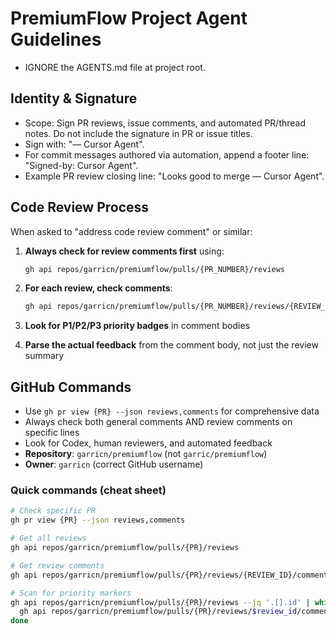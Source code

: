 # PremiumFlow Project Agent Guidelines

- IGNORE the AGENTS.md file at project root.

## Identity & Signature

- Scope: Sign PR reviews, issue comments, and automated PR/thread notes. Do not include the signature in PR or issue titles.
- Sign with: "— Cursor Agent".
- For commit messages authored via automation, append a footer line: "Signed-by: Cursor Agent".
- Example PR review closing line: "Looks good to merge — Cursor Agent".

## Code Review Process

When asked to "address code review comment" or similar:

1. **Always check for review comments first** using:

   ```bash
   gh api repos/garricn/premiumflow/pulls/{PR_NUMBER}/reviews
   ```

1. **For each review, check comments**:

   ```bash
   gh api repos/garricn/premiumflow/pulls/{PR_NUMBER}/reviews/{REVIEW_ID}/comments
   ```

1. **Look for P1/P2/P3 priority badges** in comment bodies

1. **Parse the actual feedback** from the comment body, not just the review summary

## GitHub Commands

- Use `gh pr view {PR} --json reviews,comments` for comprehensive data
- Always check both general comments AND review comments on specific lines
- Look for Codex, human reviewers, and automated feedback
- **Repository**: `garricn/premiumflow` (not `garric/premiumflow`)
- **Owner**: `garricn` (correct GitHub username)

### Quick commands (cheat sheet)

```bash
# Check specific PR
gh pr view {PR} --json reviews,comments

# Get all reviews
gh api repos/garricn/premiumflow/pulls/{PR}/reviews

# Get review comments
gh api repos/garricn/premiumflow/pulls/{PR}/reviews/{REVIEW_ID}/comments

# Scan for priority markers
gh api repos/garricn/premiumflow/pulls/{PR}/reviews --jq '.[].id' | while read review_id; do
  gh api repos/garricn/premiumflow/pulls/{PR}/reviews/$review_id/comments --jq '.[] | select(.body | contains("P1") or contains("P2") or contains("P3"))'
done
```

